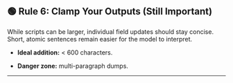 ## 🟢 Rule 6: Clamp Your Outputs (Still Important)

While scripts can be larger, individual field updates should stay concise.  
Short, atomic sentences remain easier for the model to interpret.

- **Ideal addition:** < 600 characters.
    
- **Danger zone:** multi-paragraph dumps.
    

---
